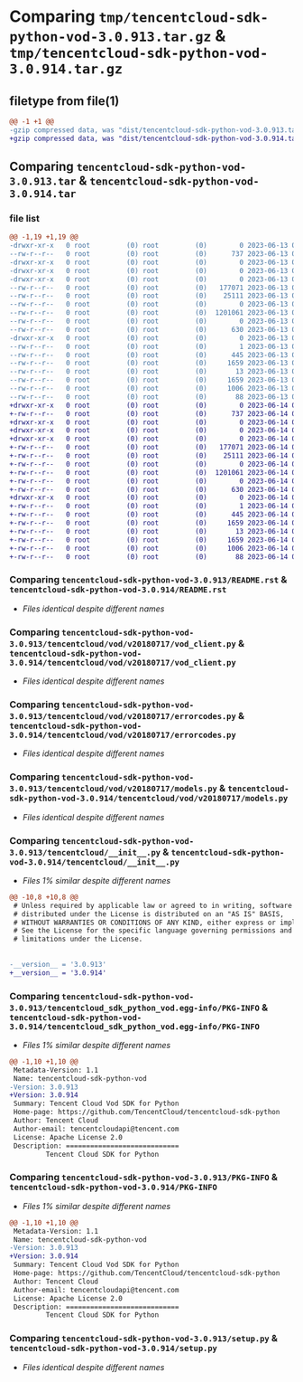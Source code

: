 # Comparing `tmp/tencentcloud-sdk-python-vod-3.0.913.tar.gz` & `tmp/tencentcloud-sdk-python-vod-3.0.914.tar.gz`

## filetype from file(1)

```diff
@@ -1 +1 @@
-gzip compressed data, was "dist/tencentcloud-sdk-python-vod-3.0.913.tar", last modified: Tue Jun 13 02:28:59 2023, max compression
+gzip compressed data, was "dist/tencentcloud-sdk-python-vod-3.0.914.tar", last modified: Wed Jun 14 00:38:34 2023, max compression
```

## Comparing `tencentcloud-sdk-python-vod-3.0.913.tar` & `tencentcloud-sdk-python-vod-3.0.914.tar`

### file list

```diff
@@ -1,19 +1,19 @@
-drwxr-xr-x   0 root         (0) root         (0)        0 2023-06-13 02:28:59.000000 tencentcloud-sdk-python-vod-3.0.913/
--rw-r--r--   0 root         (0) root         (0)      737 2023-06-13 02:28:59.000000 tencentcloud-sdk-python-vod-3.0.913/README.rst
-drwxr-xr-x   0 root         (0) root         (0)        0 2023-06-13 02:28:59.000000 tencentcloud-sdk-python-vod-3.0.913/tencentcloud/
-drwxr-xr-x   0 root         (0) root         (0)        0 2023-06-13 02:28:59.000000 tencentcloud-sdk-python-vod-3.0.913/tencentcloud/vod/
-drwxr-xr-x   0 root         (0) root         (0)        0 2023-06-13 02:28:59.000000 tencentcloud-sdk-python-vod-3.0.913/tencentcloud/vod/v20180717/
--rw-r--r--   0 root         (0) root         (0)   177071 2023-06-13 02:28:59.000000 tencentcloud-sdk-python-vod-3.0.913/tencentcloud/vod/v20180717/vod_client.py
--rw-r--r--   0 root         (0) root         (0)    25111 2023-06-13 02:28:59.000000 tencentcloud-sdk-python-vod-3.0.913/tencentcloud/vod/v20180717/errorcodes.py
--rw-r--r--   0 root         (0) root         (0)        0 2023-06-13 02:28:59.000000 tencentcloud-sdk-python-vod-3.0.913/tencentcloud/vod/v20180717/__init__.py
--rw-r--r--   0 root         (0) root         (0)  1201061 2023-06-13 02:28:59.000000 tencentcloud-sdk-python-vod-3.0.913/tencentcloud/vod/v20180717/models.py
--rw-r--r--   0 root         (0) root         (0)        0 2023-06-13 02:28:59.000000 tencentcloud-sdk-python-vod-3.0.913/tencentcloud/vod/__init__.py
--rw-r--r--   0 root         (0) root         (0)      630 2023-06-13 02:28:59.000000 tencentcloud-sdk-python-vod-3.0.913/tencentcloud/__init__.py
-drwxr-xr-x   0 root         (0) root         (0)        0 2023-06-13 02:28:59.000000 tencentcloud-sdk-python-vod-3.0.913/tencentcloud_sdk_python_vod.egg-info/
--rw-r--r--   0 root         (0) root         (0)        1 2023-06-13 02:28:59.000000 tencentcloud-sdk-python-vod-3.0.913/tencentcloud_sdk_python_vod.egg-info/dependency_links.txt
--rw-r--r--   0 root         (0) root         (0)      445 2023-06-13 02:28:59.000000 tencentcloud-sdk-python-vod-3.0.913/tencentcloud_sdk_python_vod.egg-info/SOURCES.txt
--rw-r--r--   0 root         (0) root         (0)     1659 2023-06-13 02:28:59.000000 tencentcloud-sdk-python-vod-3.0.913/tencentcloud_sdk_python_vod.egg-info/PKG-INFO
--rw-r--r--   0 root         (0) root         (0)       13 2023-06-13 02:28:59.000000 tencentcloud-sdk-python-vod-3.0.913/tencentcloud_sdk_python_vod.egg-info/top_level.txt
--rw-r--r--   0 root         (0) root         (0)     1659 2023-06-13 02:28:59.000000 tencentcloud-sdk-python-vod-3.0.913/PKG-INFO
--rw-r--r--   0 root         (0) root         (0)     1006 2023-06-13 02:28:59.000000 tencentcloud-sdk-python-vod-3.0.913/setup.py
--rw-r--r--   0 root         (0) root         (0)       88 2023-06-13 02:28:59.000000 tencentcloud-sdk-python-vod-3.0.913/setup.cfg
+drwxr-xr-x   0 root         (0) root         (0)        0 2023-06-14 00:38:34.000000 tencentcloud-sdk-python-vod-3.0.914/
+-rw-r--r--   0 root         (0) root         (0)      737 2023-06-14 00:38:34.000000 tencentcloud-sdk-python-vod-3.0.914/README.rst
+drwxr-xr-x   0 root         (0) root         (0)        0 2023-06-14 00:38:34.000000 tencentcloud-sdk-python-vod-3.0.914/tencentcloud/
+drwxr-xr-x   0 root         (0) root         (0)        0 2023-06-14 00:38:34.000000 tencentcloud-sdk-python-vod-3.0.914/tencentcloud/vod/
+drwxr-xr-x   0 root         (0) root         (0)        0 2023-06-14 00:38:34.000000 tencentcloud-sdk-python-vod-3.0.914/tencentcloud/vod/v20180717/
+-rw-r--r--   0 root         (0) root         (0)   177071 2023-06-14 00:38:34.000000 tencentcloud-sdk-python-vod-3.0.914/tencentcloud/vod/v20180717/vod_client.py
+-rw-r--r--   0 root         (0) root         (0)    25111 2023-06-14 00:38:34.000000 tencentcloud-sdk-python-vod-3.0.914/tencentcloud/vod/v20180717/errorcodes.py
+-rw-r--r--   0 root         (0) root         (0)        0 2023-06-14 00:38:34.000000 tencentcloud-sdk-python-vod-3.0.914/tencentcloud/vod/v20180717/__init__.py
+-rw-r--r--   0 root         (0) root         (0)  1201061 2023-06-14 00:38:34.000000 tencentcloud-sdk-python-vod-3.0.914/tencentcloud/vod/v20180717/models.py
+-rw-r--r--   0 root         (0) root         (0)        0 2023-06-14 00:38:34.000000 tencentcloud-sdk-python-vod-3.0.914/tencentcloud/vod/__init__.py
+-rw-r--r--   0 root         (0) root         (0)      630 2023-06-14 00:38:34.000000 tencentcloud-sdk-python-vod-3.0.914/tencentcloud/__init__.py
+drwxr-xr-x   0 root         (0) root         (0)        0 2023-06-14 00:38:34.000000 tencentcloud-sdk-python-vod-3.0.914/tencentcloud_sdk_python_vod.egg-info/
+-rw-r--r--   0 root         (0) root         (0)        1 2023-06-14 00:38:34.000000 tencentcloud-sdk-python-vod-3.0.914/tencentcloud_sdk_python_vod.egg-info/dependency_links.txt
+-rw-r--r--   0 root         (0) root         (0)      445 2023-06-14 00:38:34.000000 tencentcloud-sdk-python-vod-3.0.914/tencentcloud_sdk_python_vod.egg-info/SOURCES.txt
+-rw-r--r--   0 root         (0) root         (0)     1659 2023-06-14 00:38:34.000000 tencentcloud-sdk-python-vod-3.0.914/tencentcloud_sdk_python_vod.egg-info/PKG-INFO
+-rw-r--r--   0 root         (0) root         (0)       13 2023-06-14 00:38:34.000000 tencentcloud-sdk-python-vod-3.0.914/tencentcloud_sdk_python_vod.egg-info/top_level.txt
+-rw-r--r--   0 root         (0) root         (0)     1659 2023-06-14 00:38:34.000000 tencentcloud-sdk-python-vod-3.0.914/PKG-INFO
+-rw-r--r--   0 root         (0) root         (0)     1006 2023-06-14 00:38:34.000000 tencentcloud-sdk-python-vod-3.0.914/setup.py
+-rw-r--r--   0 root         (0) root         (0)       88 2023-06-14 00:38:34.000000 tencentcloud-sdk-python-vod-3.0.914/setup.cfg
```

### Comparing `tencentcloud-sdk-python-vod-3.0.913/README.rst` & `tencentcloud-sdk-python-vod-3.0.914/README.rst`

 * *Files identical despite different names*

### Comparing `tencentcloud-sdk-python-vod-3.0.913/tencentcloud/vod/v20180717/vod_client.py` & `tencentcloud-sdk-python-vod-3.0.914/tencentcloud/vod/v20180717/vod_client.py`

 * *Files identical despite different names*

### Comparing `tencentcloud-sdk-python-vod-3.0.913/tencentcloud/vod/v20180717/errorcodes.py` & `tencentcloud-sdk-python-vod-3.0.914/tencentcloud/vod/v20180717/errorcodes.py`

 * *Files identical despite different names*

### Comparing `tencentcloud-sdk-python-vod-3.0.913/tencentcloud/vod/v20180717/models.py` & `tencentcloud-sdk-python-vod-3.0.914/tencentcloud/vod/v20180717/models.py`

 * *Files identical despite different names*

### Comparing `tencentcloud-sdk-python-vod-3.0.913/tencentcloud/__init__.py` & `tencentcloud-sdk-python-vod-3.0.914/tencentcloud/__init__.py`

 * *Files 1% similar despite different names*

```diff
@@ -10,8 +10,8 @@
 # Unless required by applicable law or agreed to in writing, software
 # distributed under the License is distributed on an "AS IS" BASIS,
 # WITHOUT WARRANTIES OR CONDITIONS OF ANY KIND, either express or implied.
 # See the License for the specific language governing permissions and
 # limitations under the License.
 
 
-__version__ = '3.0.913'
+__version__ = '3.0.914'
```

### Comparing `tencentcloud-sdk-python-vod-3.0.913/tencentcloud_sdk_python_vod.egg-info/PKG-INFO` & `tencentcloud-sdk-python-vod-3.0.914/tencentcloud_sdk_python_vod.egg-info/PKG-INFO`

 * *Files 1% similar despite different names*

```diff
@@ -1,10 +1,10 @@
 Metadata-Version: 1.1
 Name: tencentcloud-sdk-python-vod
-Version: 3.0.913
+Version: 3.0.914
 Summary: Tencent Cloud Vod SDK for Python
 Home-page: https://github.com/TencentCloud/tencentcloud-sdk-python
 Author: Tencent Cloud
 Author-email: tencentcloudapi@tencent.com
 License: Apache License 2.0
 Description: ============================
         Tencent Cloud SDK for Python
```

### Comparing `tencentcloud-sdk-python-vod-3.0.913/PKG-INFO` & `tencentcloud-sdk-python-vod-3.0.914/PKG-INFO`

 * *Files 1% similar despite different names*

```diff
@@ -1,10 +1,10 @@
 Metadata-Version: 1.1
 Name: tencentcloud-sdk-python-vod
-Version: 3.0.913
+Version: 3.0.914
 Summary: Tencent Cloud Vod SDK for Python
 Home-page: https://github.com/TencentCloud/tencentcloud-sdk-python
 Author: Tencent Cloud
 Author-email: tencentcloudapi@tencent.com
 License: Apache License 2.0
 Description: ============================
         Tencent Cloud SDK for Python
```

### Comparing `tencentcloud-sdk-python-vod-3.0.913/setup.py` & `tencentcloud-sdk-python-vod-3.0.914/setup.py`

 * *Files identical despite different names*

